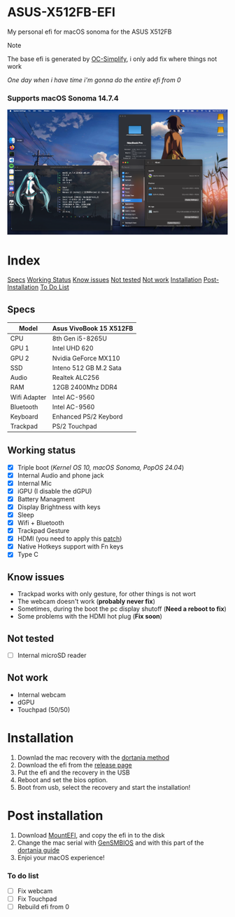 # ASUS-X512FB-EFI

My personal efi for macOS sonoma for the ASUS X512FB

> [!NOTE]
> The base efi is generated by [OC-Simplify](https://github.com/lzhoang2801/OpCore-Simplify), i only add fix where things not work
>
> *One day when i have time i'm gonna do the entire efi from 0*

### Supports macOS Sonoma 14.7.4

![Desktop Screen](images/desktop.png)

# Index
[Specs](#specs)
[Working Status](#working-status)
[Know issues](#know-issues)
[Not tested](#not-tested)
[Not work](#not-work)
[Installation](#installation)
[Post-Installation](#post-installation)
[To Do List](#to-do-list)

## Specs

|Model|Asus VivoBook 15 X512FB|
|---|---|
|CPU|8th Gen i5-8265U|
|GPU 1|Intel UHD 620|
|GPU 2|Nvidia GeForce MX110
|SSD|Inteno 512 GB M.2 Sata|
|Audio|Realtek ALC256|
|RAM|12GB 2400Mhz DDR4|
|Wifi Adapter|Intel AC-9560|
|Bluetooth|Intel AC-9560|
|Keyboard|Enhanced PS/2 Keybord|
|Trackpad|PS/2 Touchpad|

## Working status

- [x] Triple boot (*Kernel OS 10, macOS Sonoma, PopOS 24.04*)
- [x] Internal Audio and phone jack
- [x] Internal Mic
- [x] iGPU (I disable the dGPU)
- [x] Battery Managment
- [x] Display Brightness with keys
- [x] Sleep
- [x] Wifi + Bluetooth
- [x] Trackpad Gesture
- [x] HDMI (you need to apply this [patch](https://www.reddit.com/r/hackintosh/comments/hu46xm/fix_hdmi_port_and_possibly_others_not_working_on/))
- [x] Native Hotkeys support with Fn keys
- [x] Type C

## Know issues

- Trackpad works with only gesture, for other things is not wort
- The webcam doesn't work (**probably never fix**)
- Sometimes, during the boot the pc display shutoff (**Need a reboot to fix**)
- Some problems with the HDMI hot plug (**Fix soon**)

## Not tested

- [ ] Internal microSD reader

## Not work

- Internal webcam
- dGPU
- Touchpad (50/50)

# Installation

1. Downlad the mac recovery with the [dortania method](https://dortania.github.io/OpenCore-Install-Guide/installer-guide/)
2. Download the efi from the [release page](https://github.com/sayoridev/ASUS-X512FB-EFI/releases)
3. Put the efi and the recovery in the USB
4. Reboot and set the bios option.
5. Boot from usb, select the recovery and start the installation!

# Post installation

1. Download [MountEFI](https://github.com/corpnewt/MountEFI), and copy the efi in to the disk
2. Change the mac serial with [GenSMBIOS](https://github.com/corpnewt/GenSMBIOS) and with this part of the [dortania guide](https://dortania.github.io/OpenCore-Install-Guide/config-laptop.plist/coffee-lake.html#platforminfo)
3. Enjoi your macOS experience!


### To do list
- [ ] Fix webcam
- [ ] Fix Touchpad
- [ ] Rebuild efi from 0